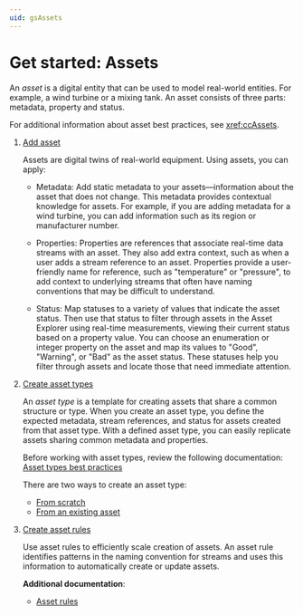 ```yaml
---
uid: gsAssets
---
```


# Get started: Assets

An *asset* is a digital entity that can be used to model real-world entities. For example, a wind turbine or a mixing tank. An asset consists of three parts: metadata, property and status.

For additional information about asset best practices, see <xref:ccAssets>.

1. [Add asset](xref:CreateConfigureAsset)

    Assets are digital twins of real-world equipment. Using assets, you can apply:

    - Metadata: Add static metadata to your assets—information about the asset that does not change. This metadata provides contextual knowledge for assets. For example, if you are adding metadata for a wind turbine, you can add information such as its region or manufacturer number.

    - Properties: Properties are references that associate real-time data streams with an asset. They also add extra context, such as when a user adds a stream reference to an asset. Properties provide a user-friendly name for reference, such as "temperature" or "pressure", to add context to underlying streams that often have naming conventions that may be difficult to understand.

    - Status: Map statuses to a variety of values that indicate the asset status. Then use that status to filter through assets in the Asset Explorer using real-time measurements, viewing their current status based on a property value. You can choose an enumeration or integer property on the asset and map its values to "Good", "Warning", or "Bad" as the asset status. These statuses help you filter through assets and locate those that need immediate attention.

1. [Create asset types](xref:AssetTypes)

    An *asset type* is a template for creating assets that share a common structure or type. When you create an asset type, you define the expected metadata, stream references, and status for assets created from that asset type. With a defined asset type, you can easily replicate assets sharing common metadata and properties.

    Before working with asset types, review the following documentation: [Asset types best practices](xref:AssetTypes#asset-types-best-pratices)

    There are two ways to create an asset type:

   - [From scratch](xref:CreateAssetTypeWithEditor)
   - [From an existing asset](xref:ConvertAssetToAssetType)

1. [Create asset rules](xref:CreateAssetRules)

     Use asset rules to efficiently scale creation of assets. An asset rule identifies patterns in the naming convention for streams and uses this information to automatically create or update assets.

    **Additional documentation**:

   - [Asset rules](xref:AssetRulesCC)
